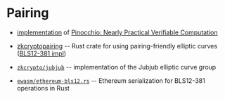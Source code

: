 # Pairing

* [implementation](./src/pghr13.rs) of [Pinocchio: Nearly Practical Verifiable Computation](https://eprint.iacr.org/2013/279.pdf)

* [zkcryptopairing](https://github.com/initc3/zkcryptopairing) -- Rust crate for using pairing-friendly elliptic curves ([BLS12-381 impl](https://z.cash/blog/new-snark-curve))

* [`zkcrypto/jubjub`](https://github.com/zkcrypto/jubjub) -- implementation of the Jubjub elliptic curve group

* [`ewasm/ethereum-bls12.rs`](https://github.com/ewasm/ethereum-bls12.rs) -- Ethereum serialization for BLS12-381 operations in Rust